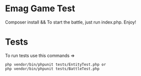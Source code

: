 # Emag Game Test
Composer install &&
To start the battle, just run index.php. Enjoy!

# Tests

To run tests use this commands =>
```
php vendor/bin/phpunit tests/EntityTest.php or
php vendor/bin/phpunit tests/BattleTest.php
```
